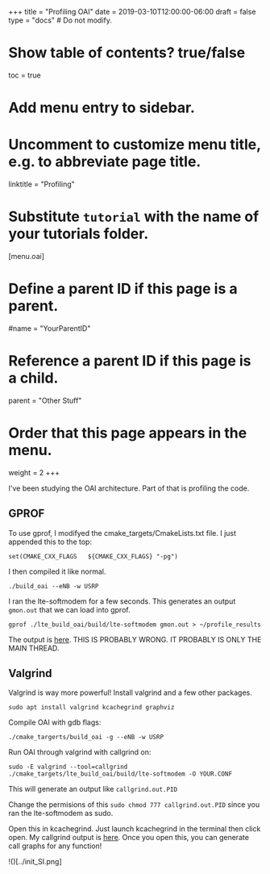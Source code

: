 +++
title = "Profiling OAI"
date = 2019-03-10T12:00:00-06:00
draft = false
type = "docs"  # Do not modify.

# Show table of contents? true/false
toc = true

# Add menu entry to sidebar.

# Uncomment to customize menu title, e.g. to abbreviate page title.
linktitle = "Profiling"

# Substitute `tutorial` with the name of your tutorials folder.
[menu.oai]
  # Define a parent ID if this page is a parent.
  #name = "YourParentID"
  
  # Reference a parent ID if this page is a child.
  parent = "Other Stuff"
  
  # Order that this page appears in the menu.
  weight = 2
+++

I've been studying the OAI architecture. Part of that is profiling the code. 

## GPROF
To use gprof, I modifyed the cmake_targets/CmakeLists.txt file.
I just appended this to the top:
```
set(CMAKE_CXX_FLAGS   ${CMAKE_CXX_FLAGS} "-pg")
```

I then compiled it like normal.
```
./build_oai --eNB -w USRP
```

I ran the lte-softmodem for a few seconds. This generates an output ```gmon.out``` that we can load into gprof. 

```
gprof ./lte_build_oai/build/lte-softmodem gmon.out > ~/profile_results
```

The output is [here](../profile_results.txt).
THIS IS PROBABLY WRONG. IT PROBABLY IS ONLY THE MAIN THREAD.

## Valgrind
Valgrind is way more powerful! 
Install valgrind and a few other packages.
```
sudo apt install valgrind kcachegrind graphviz
```

Compile OAI with gdb flags:
```
./cmake_targerts/build_oai -g --eNB -w USRP
```

Run OAI through valgrind with callgrind on:
```
sudo -E valgrind --tool=callgrind ./cmake_targets/lte_build_oai/build/lte-softmodem -O YOUR.CONF
```

This will generate an output like ```callgrind.out.PID```

Change the permisions of this ```sudo chmod 777 callgrind.out.PID``` since you ran the lte-softmodem as sudo.

Open this in kcachegrind. Just launch kcachegrind in the terminal then click open. My callgrind output is [here](../callgrind.out.20042). Once you open this, you can generate call graphs for any function! 

!()[../init_SI.png]
